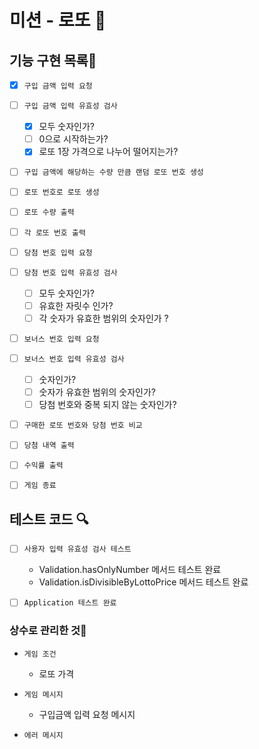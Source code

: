 # 미션 - 로또 🥇

## 기능 구현 목록🎯

- [x] `구입 금액 입력 요청`

- [ ] `구입 금액 입력 유효성 검사`

  - [x] 모두 숫자인가?
  - [ ] 0으로 시작하는가?
  - [x] 로또 1장 가격으로 나누어 떨어지는가?

- [ ] `구입 금액에 해당하는 수량 만큼 랜덤 로또 번호 생성`

- [ ] `로또 번호로 로또 생성`

- [ ] `로또 수량 출력`

- [ ] `각 로또 번호 출력`

- [ ] `당첨 번호 입력 요청`

- [ ] `당첨 번호 입력 유효성 검사`

  - [ ] 모두 숫자인가?
  - [ ] 유효한 자릿수 인가?
  - [ ] 각 숫자가 유효한 범위의 숫자인가 ?

- [ ] `보너스 번호 입력 요청`
- [ ] `보너스 번호 입력 유효성 검사`

  - [ ] 숫자인가?
  - [ ] 숫자가 유효한 범위의 숫자인가?
  - [ ] 당첨 번호와 중복 되지 않는 숫자인가?

- [ ] `구매한 로또 번호와 당첨 번호 비교`

- [ ] `당첨 내역 출력`

- [ ] `수익률 출력`

- [ ] `게임 종료`

## 테스트 코드 🔍

- [ ] `사용자 입력 유효성 검사 테스트`

  - Validation.hasOnlyNumber 메서드 테스트 완료
  - Validation.isDivisibleByLottoPrice 메서드 테스트 완료

- [ ] `Application 테스트 완료`

### 상수로 관리한 것📝

- `게임 조건`

  - 로또 가격

- `게임 메시지`

  - 구입금액 입력 요청 메시지

- `에러 메시지`
